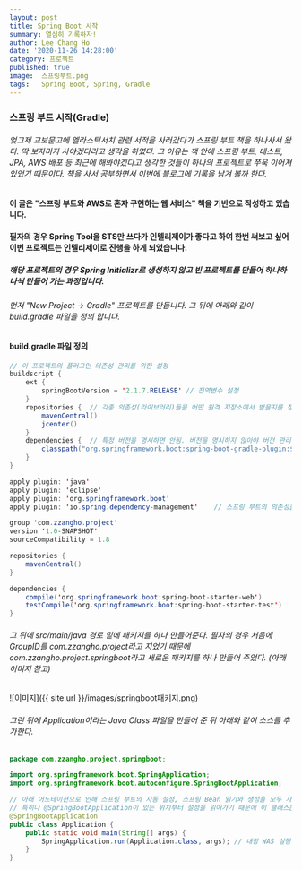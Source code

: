 ```yaml
---
layout: post
title: Spring Boot 시작
summary: 열심히 기록하자!
author: Lee Chang Ho
date: '2020-11-26 14:28:00'
category: 프로젝트
published: true
image:  스프링부트.png
tags:   Spring Boot, Spring, Gradle
---
```


### 스프링 부트 시작(Gradle)  

###### 엊그제 교보문고에 엘라스틱서치 관련 서적을 사러갔다가 스프링 부트 책을 하나사서 왔다. 딱 보자마자 사야겠다라고 생각을 하였다. 그 이유는 책 안에 스프링 부트, 테스트, JPA, AWS 배포 등 최근에 해봐야겠다고 생각한 것들이 하나의 프로젝트로 쭈욱 이어져 있었기 때문이다. 책을 사서 공부하면서 이번에 블로그에 기록을 남겨 볼까 한다.

#### 이 글은 "스프링 부트와 AWS로 혼자 구현하는 웹 서비스" 책을 기반으로 작성하고 있습니다.  
#### 필자의 경우 Spring Tool을 STS만 쓰다가 인텔리제이가 좋다고 하여 한번 써보고 싶어 이번 프로젝트는 인텔리제이로 진행을 하게 되었습니다.  

##### 해당 프로젝트의 경우 Spring Initializr로 생성하지 않고 빈 프로젝트를 만들어 하나하나씩 만들어 가는 과정입니다.  

###### 먼저 "New Project -> Gradle" 프로젝트를 만듭니다. 그 뒤에 아래와 같이 build.gradle 파일을 정의 합니다.

#### build.gradle 파일 정의
```java
// 이 프로젝트의 플러그인 의존성 관리를 위한 설정
buildscript {
    ext {
        springBootVersion = '2.1.7.RELEASE' // 전역변수 설정
    }
    repositories {  // 각종 의존성(라이브러리)들을 어떤 원격 저장소에서 받을지를 정함.
        mavenCentral()
        jcenter()
    }
    dependencies {  // 특정 버전을 명시하면 안됨. 버전을 명시하지 않아야 버전 관리가 한 곳에 집중되고, 버전 충돌 문제도 해결됨
        classpath("org.springframework.boot:spring-boot-gradle-plugin:${springBootVersion}")
    }
}

apply plugin: 'java'
apply plugin: 'eclipse'
apply plugin: 'org.springframework.boot'
apply plugin: 'io.spring.dependency-management'    // 스프링 부트의 의존성들을 관리해 주는 플러그인(필수)

group 'com.zzangho.project'
version '1.0-SNAPSHOT'
sourceCompatibility = 1.8

repositories {
    mavenCentral()
}

dependencies {
    compile('org.springframework.boot:spring-boot-starter-web')
    testCompile('org.springframework.boot:spring-boot-starter-test')
}

```

###### 그 뒤에 src/main/java 경로 밑에 패키지를 하나 만들어준다. 필자의 경우 처음에 GroupID를 com.zzangho.project라고 지었기 때문에 com.zzangho.project.springboot라고 새로운 패키지를 하나 만들어 주었다. (아래 이미지 참고)
![이미지]({{ site.url }}/images/springboot패키지.png)
###### 그런 뒤에 Application이라는 Java Class 파일을 만들어 준 뒤 아래와 같이 소스를 추가한다.

```java
package com.zzangho.project.springboot;

import org.springframework.boot.SpringApplication;
import org.springframework.boot.autoconfigure.SpringBootApplication;

// 아래 어노테이션으로 인해 스프링 부트의 자동 설정, 스프링 Bean 읽기와 생성을 모두 자동으로 설정 됨
// 특히나 @SpringBootApplication이 있는 위치부터 설정을 읽어가기 때문에 이 클래스는 항상 프로젝트의 최상단에 위치해야만 함
@SpringBootApplication
public class Application {
    public static void main(String[] args) {
        SpringApplication.run(Application.class, args); // 내장 WAS 실행
    }
}

```
